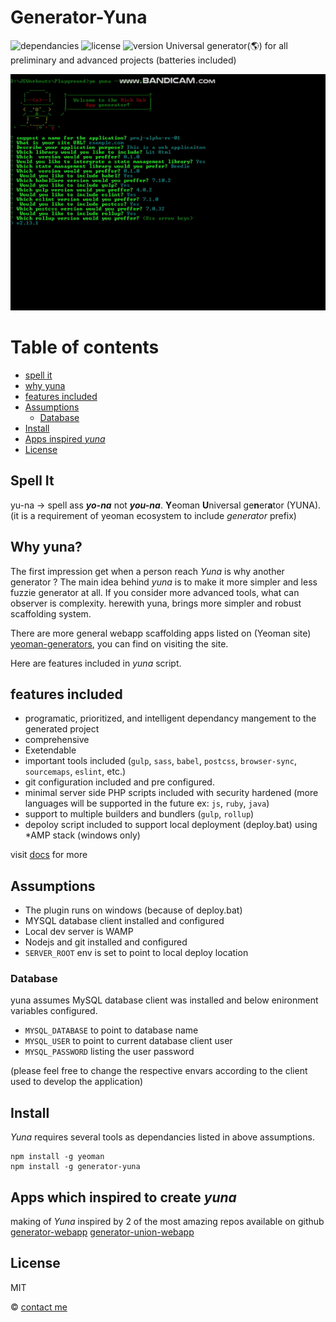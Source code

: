 # Generator-Yuna

<!-- [![build-image](https://img.shields.io/travis/lasmd/generator-yuna?color=greenred&label=build&logo=travis)]() -->
<!-- [![code-coverage](https://img.shields.io/coveralls/github/lasmd/generator-yuna)]() -->

![dependancies](https://img.shields.io/david/dev/lasmd/generator-yuna)
![license](https://img.shields.io/github/license/lasmd/generator-yuna?color=crimson)
![version](https://img.shields.io/npm/v/generator-yuna?color=blue)
Universal generator(🌎) for all preliminary and advanced projects (batteries included)

![yuna execution](./images/generator-yuna.gif)

# Table of contents

- [spell it](https://github.com/LasMD/generator-yuna#spell-it)
- [why yuna](https://github.com/LasMD/generator-yuna#why-yuna?)
- [features included](https://github.com/LasMD/generator-yuna#features-included)
- [Assumptions](https://github.com/LasMD/generator-yuna#assumptions)
  - [Database](https://github.com/LasMD/generator-yuna#database)
- [Install](https://github.com/LasMD/generator-yuna#install)
- [Apps inspired _yuna_](https://github.com/LasMD/generator-yuna#apps-which-inspired-to-create-_yuna_)
- [License](https://github.com/LasMD/generator-yuna#license)

## Spell It

yu-na -> spell ass **_yo-na_** not **_you-na_**. **Y**eoman **U**niversal ge**n**er**a**tor (YUNA). (it is a requirement of yeoman ecosystem to
include _generator_ prefix)

## Why yuna?

The first impression get when a person reach _Yuna_ is why another generator ?
The main idea behind _yuna_ is to make it more simpler and less fuzzie generator at all. If you consider more advanced tools, what can observer is complexity. herewith yuna, brings more simpler and robust scaffolding system.

There are more general webapp scaffolding apps listed on (Yeoman site) [yeoman-generators], you can find on visiting the site.

Here are features included in _yuna_ script.

## features included

- programatic, prioritized, and intelligent dependancy mangement to the generated project
- comprehensive
- Exetendable
- important tools included (`gulp`, `sass`, `babel`, `postcss`, `browser-sync`, `sourcemaps`, `eslint`, etc.)
- git configuration included and pre configured.
- minimal server side PHP scripts included with security hardened (more languages will be supported in the future ex: `js`, `ruby`, `java`)
- support to multiple builders and bundlers (`gulp`, `rollup`)
- depoloy script included to support local deployment (deploy.bat) using \*AMP stack (windows only)

visit [docs](yuna-wiki) for more

## Assumptions

- The plugin runs on windows (because of deploy.bat)
- MYSQL database client installed and configured
- Local dev server is WAMP
- Nodejs and git installed and configured
- `SERVER_ROOT` env is set to point to local deploy location

### Database

yuna assumes MySQL database client was installed and below enironment variables configured.

- `MYSQL_DATABASE` to point to database name
- `MYSQL_USER` to point to current database client user
- `MYSQL_PASSWORD` listing the user password

(please feel free to change the respective envars according to the client used to
develop the application)

## Install

_Yuna_ requires several tools as dependancies listed in above assumptions.

```
npm install -g yeoman
npm install -g generator-yuna
```

## Apps which inspired to create _yuna_

making of _Yuna_ inspired by 2 of the most amazing repos available on github
[generator-webapp](generator-webapp)
[generator-union-webapp](generator-union)

## License

MIT

© [contact me](linkedin.com/in/lasithadenipitiya)

<!-- liks to references -->

[yeoman-generators]: https://yeoman.io/generators/

<!-- github references -->

[yuna-wiki]: https://github.com/LasMD/generator-yuna/wiki
[generator-union]: https://github.com/unionco/generator-union-webapp/tree/master/app/templates
[generator-webapp]: https://github.com/yeoman/generator-webapp
